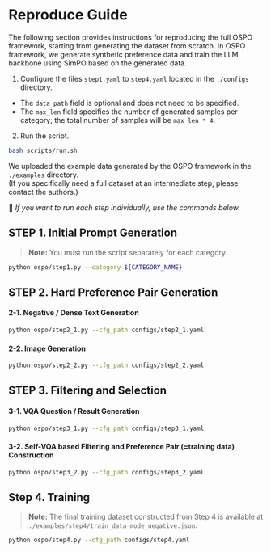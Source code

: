 # Reproduce Guide

The following section provides instructions for reproducing the full OSPO framework, starting from generating the dataset from scratch. In OSPO framework, we generate synthetic preference data and train the LLM backbone using SimPO based on the generated data.

1. Configure the files `step1.yaml` to `step4.yaml` located in the `./configs` directory.
- The `data_path` field is optional and does not need to be specified.
- The `max_len` field specifies the number of generated samples per category; the total number of samples will be `max_len * 4`.
2. Run the script. 
```bash
bash scripts/run.sh
```
We uploaded the example data generated by the OSPO framework in the `./examples` directory.</br>(If you specifically need a full dataset at an intermediate step, please contact the authors.)

🧐 _If you want to run each step individually, use the commands below._

## STEP 1. Initial Prompt Generation
> **Note:** You must run the script separately for each category.
```bash
python ospo/step1.py --category ${CATEGORY_NAME}
```
## STEP 2. Hard Preference Pair Generation
#### 2-1. Negative / Dense Text Generation  
```bash
python ospo/step2_1.py --cfg_path configs/step2_1.yaml
```
#### 2-2. Image Generation
```bash
python ospo/step2_2.py --cfg_path configs/step2_2.yaml
```
## STEP 3. Filtering and Selection
#### 3-1. VQA Question / Result Generation  
```bash
python ospo/step3_1.py --cfg_path configs/step3_1.yaml
```
#### 3-2. Self-VQA based Filtering and Preference Pair (=training data) Construction
```bash
python ospo/step3_2.py --cfg_path configs/step3_2.yaml
```
## Step 4. Training
> **Note:** The final training dataset constructed from Step 4 is available at `./examples/step4/train_data_mode_negative.json`.
```bash
python ospo/step4.py --cfg_path configs/step4.yaml
```

